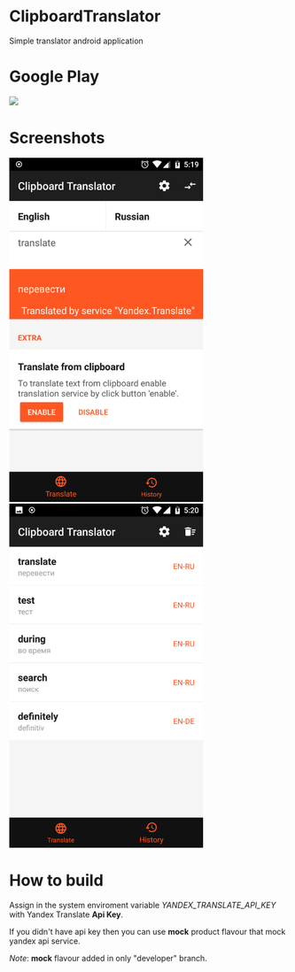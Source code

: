 # ClipboardTranslator
Simple translator android application

# Google Play
<a href="https://play.google.com/store/apps/details?id=com.santaev.myclipboard">
<img src="https://cdn.rawgit.com/steverichey/google-play-badge-svg/266d2b2df26f10d3c00b8129a0bd9f6da6b19f00/img/en_get.svg" width="200"/>
</a>

# Screenshots

<img src="https://raw.githubusercontent.com/santaevpavel/ClipboardTranslator/master/screenshots/screenshot_1.png" width="350"/>  <img src="https://raw.githubusercontent.com/santaevpavel/ClipboardTranslator/master/screenshots/screenshot_2.png" width="350"/> 

# How to build
Assign in the system enviroment variable *YANDEX_TRANSLATE_API_KEY* with Yandex Translate **Api Key**.

If you didn't have api key then you can use **mock** product flavour that mock yandex api service.

*Note*: **mock** flavour added in only "developer" branch.

